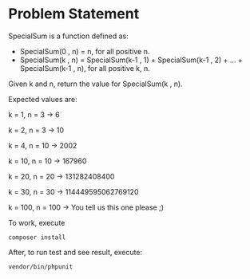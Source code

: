 # Problem Statement

SpecialSum is a function defined as:
* SpecialSum(0 , n) = n, for all positive n.
* SpecialSum(k , n) = SpecialSum(k-1 , 1) + SpecialSum(k-1 , 2) + ... + SpecialSum(k-1 , n), for all positive k, n.

Given k and n, return the value for SpecialSum(k , n).

Expected values are:

k = 1, n = 3 -> 6

k = 2, n = 3 -> 10

k = 4, n = 10 -> 2002

k = 10, n = 10 -> 167960

k = 20, n = 20 -> 131282408400

k = 30, n = 30 -> 114449595062769120

k = 100, n = 100 -> You tell us this one please ;)

To work, execute
```
composer install
```
After, to run test and see result, execute:
```
vendor/bin/phpunit
```
